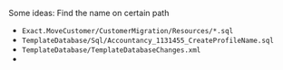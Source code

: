 Some ideas: Find the name on certain path
- `Exact.MoveCustomer/CustomerMigration/Resources/*.sql`
- `TemplateDatabase/Sql/Accountancy_1131455_CreateProfileName.sql`
- `TemplateDatabase/TemplateDatabaseChanges.xml`
- 